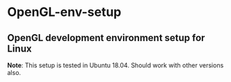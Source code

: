 # OpenGL-env-setup
## OpenGL development environment setup for Linux
**Note**: This setup is tested in Ubuntu 18.04. Should work with other versions also.
